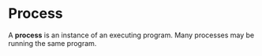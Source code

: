 # Process
A **process** is an instance of an executing program. Many processes may be running the same program.

